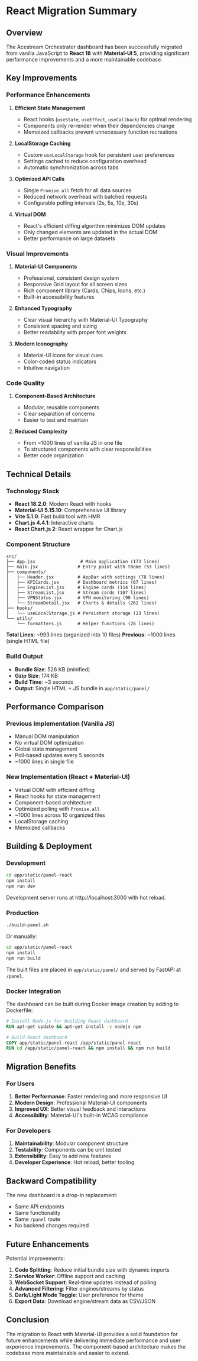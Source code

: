 # React Migration Summary

## Overview

The Acestream Orchestrator dashboard has been successfully migrated from vanilla JavaScript to **React 18** with **Material-UI 5**, providing significant performance improvements and a more maintainable codebase.

## Key Improvements

### Performance Enhancements

1. **Efficient State Management**
   - React hooks (`useState`, `useEffect`, `useCallback`) for optimal rendering
   - Components only re-render when their dependencies change
   - Memoized callbacks prevent unnecessary function recreations

2. **LocalStorage Caching**
   - Custom `useLocalStorage` hook for persistent user preferences
   - Settings cached to reduce configuration overhead
   - Automatic synchronization across tabs

3. **Optimized API Calls**
   - Single `Promise.all` fetch for all data sources
   - Reduced network overhead with batched requests
   - Configurable polling intervals (2s, 5s, 10s, 30s)

4. **Virtual DOM**
   - React's efficient diffing algorithm minimizes DOM updates
   - Only changed elements are updated in the actual DOM
   - Better performance on large datasets

### Visual Improvements

1. **Material-UI Components**
   - Professional, consistent design system
   - Responsive Grid layout for all screen sizes
   - Rich component library (Cards, Chips, Icons, etc.)
   - Built-in accessibility features

2. **Enhanced Typography**
   - Clear visual hierarchy with Material-UI Typography
   - Consistent spacing and sizing
   - Better readability with proper font weights

3. **Modern Iconography**
   - Material-UI Icons for visual cues
   - Color-coded status indicators
   - Intuitive navigation

### Code Quality

1. **Component-Based Architecture**
   - Modular, reusable components
   - Clear separation of concerns
   - Easier to test and maintain

2. **Reduced Complexity**
   - From ~1000 lines of vanilla JS in one file
   - To structured components with clear responsibilities
   - Better code organization

## Technical Details

### Technology Stack

- **React 18.2.0**: Modern React with hooks
- **Material-UI 5.15.10**: Comprehensive UI library
- **Vite 5.1.0**: Fast build tool with HMR
- **Chart.js 4.4.1**: Interactive charts
- **React Chart.js 2**: React wrapper for Chart.js

### Component Structure

```
src/
├── App.jsx                 # Main application (173 lines)
├── main.jsx               # Entry point with theme (53 lines)
├── components/
│   ├── Header.jsx         # AppBar with settings (78 lines)
│   ├── KPICards.jsx       # Dashboard metrics (67 lines)
│   ├── EngineList.jsx     # Engine cards (114 lines)
│   ├── StreamList.jsx     # Stream cards (107 lines)
│   ├── VPNStatus.jsx      # VPN monitoring (90 lines)
│   └── StreamDetail.jsx   # Charts & details (262 lines)
├── hooks/
│   └── useLocalStorage.js # Persistent storage (23 lines)
└── utils/
    └── formatters.js      # Helper functions (26 lines)
```

**Total Lines**: ~993 lines (organized into 10 files)
**Previous**: ~1000 lines (single HTML file)

### Build Output

- **Bundle Size**: 526 KB (minified)
- **Gzip Size**: 174 KB
- **Build Time**: ~3 seconds
- **Output**: Single HTML + JS bundle in `app/static/panel/`

## Performance Comparison

### Previous Implementation (Vanilla JS)

- Manual DOM manipulation
- No virtual DOM optimization
- Global state management
- Poll-based updates every 5 seconds
- ~1000 lines in single file

### New Implementation (React + Material-UI)

- Virtual DOM with efficient diffing
- React hooks for state management
- Component-based architecture
- Optimized polling with `Promise.all`
- ~1000 lines across 10 organized files
- LocalStorage caching
- Memoized callbacks

## Building & Deployment

### Development

```bash
cd app/static/panel-react
npm install
npm run dev
```

Development server runs at http://localhost:3000 with hot reload.

### Production

```bash
./build-panel.sh
```

Or manually:

```bash
cd app/static/panel-react
npm install
npm run build
```

The built files are placed in `app/static/panel/` and served by FastAPI at `/panel`.

### Docker Integration

The dashboard can be built during Docker image creation by adding to Dockerfile:

```dockerfile
# Install Node.js for building React dashboard
RUN apt-get update && apt-get install -y nodejs npm

# Build React dashboard
COPY app/static/panel-react /app/static/panel-react
RUN cd /app/static/panel-react && npm install && npm run build
```

## Migration Benefits

### For Users

1. **Better Performance**: Faster rendering and more responsive UI
2. **Modern Design**: Professional Material-UI components
3. **Improved UX**: Better visual feedback and interactions
4. **Accessibility**: Material-UI's built-in WCAG compliance

### For Developers

1. **Maintainability**: Modular component structure
2. **Testability**: Components can be unit tested
3. **Extensibility**: Easy to add new features
4. **Developer Experience**: Hot reload, better tooling

## Backward Compatibility

The new dashboard is a drop-in replacement:

- Same API endpoints
- Same functionality
- Same `/panel` route
- No backend changes required

## Future Enhancements

Potential improvements:

1. **Code Splitting**: Reduce initial bundle size with dynamic imports
2. **Service Worker**: Offline support and caching
3. **WebSocket Support**: Real-time updates instead of polling
4. **Advanced Filtering**: Filter engines/streams by status
5. **Dark/Light Mode Toggle**: User preference for theme
6. **Export Data**: Download engine/stream data as CSV/JSON

## Conclusion

The migration to React with Material-UI provides a solid foundation for future enhancements while delivering immediate performance and user experience improvements. The component-based architecture makes the codebase more maintainable and easier to extend.
